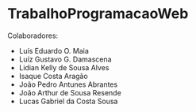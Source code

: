 # TrabalhoProgramacaoWeb
Colaboradores:
- Luís Eduardo O. Maia
- Luíz Gustavo G. Damascena
- Lidian Kelly de Sousa Alves
- Isaque Costa Aragão
- João Pedro Antunes Abrantes
- João Arthur de Sousa Resende
- Lucas Gabriel da Costa Sousa


